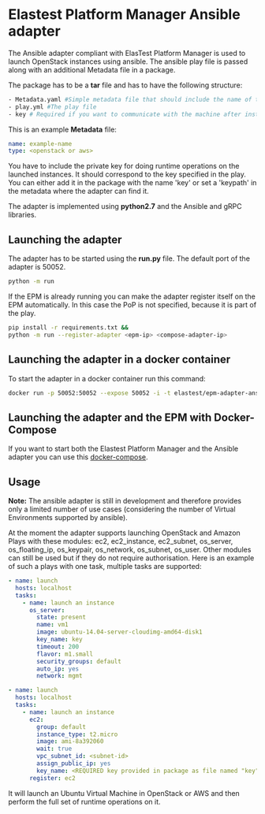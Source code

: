 # Elastest Platform Manager Ansible adapter

The Ansible adapter compliant with ElasTest Platform Manager is used to launch OpenStack instances using ansible.
The ansible play file is passed along with an additional Metadata file in a package. 

The package has to be a **tar** file and has to have the following structure:
```bash
- Metadata.yaml #Simple metadata file that should include the name of the package
- play.yml #The play file
- key # Required if you want to communicate with the machine after instantiation is done
```

This is an example **Metadata** file:
```yaml
name: example-name
type: <openstack or aws>
```

You have to include the private key for doing runtime operations on the launched instances. It should correspond to the 
key specified in the play. You can either add it in the package with the name 'key' or set a 'keypath' in the metadata
where the adapter can find it.

The adapter is implemented using **python2.7** and the Ansible and gRPC libraries.

## Launching the adapter

The adapter has to be started using the **run.py** file. The default port of the adapter is 50052.

```bash
python -m run
```

If the EPM is already running you can make the adapter register itself on the EPM automatically. In this case the PoP
is not specified, because it is part of the play.

```bash
pip install -r requirements.txt &&
python -m run --register-adapter <epm-ip> <compose-adapter-ip>
```

## Launching the adapter in a docker container

To start the adapter in a docker container run this command:
```bash
docker run -p 50052:50052 --expose 50052 -i -t elastest/epm-adapter-ansible
```

## Launching the adapter and the EPM with Docker-Compose

If you want to start both the Elastest Platform Manager and the Ansible adapter you can use this [docker-compose](https://github.com/elastest/elastest-platform-manager/blob/master/docker-compose-epm.yml).

## Usage

**Note:** The ansible adapter is still in development and therefore provides only a limited number of use cases
 (considering the number of Virtual Environments supported by ansible). 
 
At the moment the adapter supports launching OpenStack and Amazon Plays with these modules: ec2, ec2_instance, ec2_subnet, os_server, os_floating_ip, os_keypair, os_network, os_subnet, os_user. Other modules can still be used but if they do not require authorisation. Here is an example of such a plays with one task, multiple tasks are supported:

```yaml
- name: launch
  hosts: localhost
  tasks:
    - name: launch an instance
      os_server:
        state: present
        name: vm1
        image: ubuntu-14.04-server-cloudimg-amd64-disk1
        key_name: key
        timeout: 200
        flavor: m1.small
        security_groups: default
        auto_ip: yes
        network: mgmt
```
```yaml
- name: launch
  hosts: localhost
  tasks:
    - name: launch an instance
      ec2:
        group: default
        instance_type: t2.micro
        image: ami-8a392060
        wait: true
        vpc_subnet_id: <subnet-id>
        assign_public_ip: yes
        key_name: <REQUIRED key provided in package as file named "key", should be generated in aws>
      register: ec2
```

It will launch an Ubuntu Virtual Machine in OpenStack or AWS and then perform the full set of runtime operations on it.
